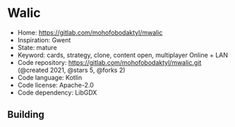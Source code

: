 # Walic

- Home: https://gitlab.com/mohofobodaktyl/mwalic
- Inspiration: Gwent
- State: mature
- Keyword: cards, strategy, clone, content open, multiplayer Online + LAN
- Code repository: https://gitlab.com/mohofobodaktyl/mwalic.git (@created 2021, @stars 5, @forks 2)
- Code language: Kotlin
- Code license: Apache-2.0
- Code dependency: LibGDX

## Building
